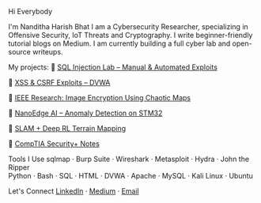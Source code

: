 Hi Everybody

I'm Nanditha Harish Bhat
I am a Cybersecurity Researcher, specializing in Offensive Security, IoT Threats and Cryptography. I write beginner-friendly tutorial blogs on Medium. I am currently building a full cyber lab and open- source writeups.

 My projects:
🔗 [SQL Injection Lab – Manual & Automated Exploits](https://github.com/Nanditha-Bhat/offensive-security-lab)

🔗 [XSS & CSRF Exploits – DVWA](https://github.com/Nanditha-Bhat/xss-csrf-lab)

🔗 [IEEE Research: Image Encryption Using Chaotic Maps](https://ieeexplore.ieee.org/document/10391648)

🔗 [NanoEdge AI – Anomaly Detection on STM32](https://github.com/Nanditha-Bhat/nanoedge-anomaly-iot)

🔗 [SLAM + Deep RL Terrain Mapping](https://github.com/Nanditha-Bhat/slam-rl-robotics)

🔗 [CompTIA Security+ Notes](https://github.com/Nanditha-Bhat/notes-security-plus)


 Tools I Use
sqlmap · Burp Suite · Wireshark · Metasploit · Hydra · John the Ripper  
Python · Bash · SQL · HTML · DVWA · Apache · MySQL · Kali Linux · Ubuntu

 Let's Connect
[LinkedIn](https://www.linkedin.com/in/nandithahbhat) · 
[Medium](https://medium.com/@nandithahbhat) · 
[Email](mailto:nandithahbhat@gmail.com)
